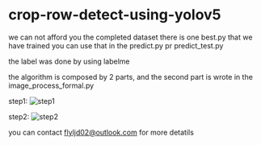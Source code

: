 # crop-row-detect-using-yolov5

we can not afford you the completed dataset
there is one best.py that we have trained you can use that in the predict.py pr predict_test.py

the label was done by using labelme

the algorithm is composed by 2 parts, and the second part is wrote in the image_process_formal.py

step1:
![step1](https://github.com/IElearner/crop-row-detect-using-yolov5/assets/114279086/083b8bc3-5445-4bbb-a1be-8245e4294a3c)


step2:
![step2](https://github.com/IElearner/crop-row-detect-using-yolov5/assets/114279086/114c1c11-b1f8-4fe7-9df2-f40174811bd4)

you can contact flyljd02@outlook.com for more detatils
